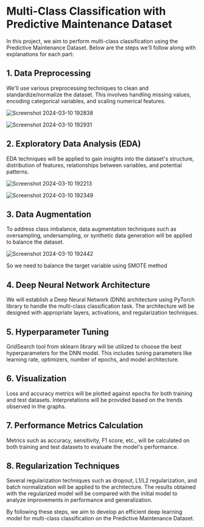 # Multi-Class Classification with Predictive Maintenance Dataset

In this project, we aim to perform multi-class classification using the Predictive Maintenance Dataset. Below are the steps we'll follow along with explanations for each part:

## 1. Data Preprocessing

We'll use various preprocessing techniques to clean and standardize/normalize the dataset. This involves handling missing values, encoding categorical variables, and scaling numerical features.

![Screenshot 2024-03-10 192838](https://github.com/Sarah9515/Multi-Class-Cassification/assets/72395246/1a8b8aec-2dde-4ff8-a477-47fd324ad208)

![Screenshot 2024-03-10 192931](https://github.com/Sarah9515/Multi-Class-Cassification/assets/72395246/e24ce45d-4304-4498-a48c-b5276db0089a)


## 2. Exploratory Data Analysis (EDA)

EDA techniques will be applied to gain insights into the dataset's structure, distribution of features, relationships between variables, and potential patterns.

![Screenshot 2024-03-10 192213](https://github.com/Sarah9515/Multi-Class-Cassification/assets/72395246/9505a37e-7d12-42d2-82eb-7cbe32b6beb2)

![Screenshot 2024-03-10 192349](https://github.com/Sarah9515/Multi-Class-Cassification/assets/72395246/33d377b3-5b28-408d-9a60-006b01a77928)

## 3. Data Augmentation

To address class imbalance, data augmentation techniques such as oversampling, undersampling, or synthetic data generation will be applied to balance the dataset.

![Screenshot 2024-03-10 192442](https://github.com/Sarah9515/Multi-Class-Cassification/assets/72395246/8e42d9e7-8e8d-4259-bc16-0b5fef7b99fc)

So we need to balance the target variable using SMOTE method

## 4. Deep Neural Network Architecture

We will establish a Deep Neural Network (DNN) architecture using PyTorch library to handle the multi-class classification task. The architecture will be designed with appropriate layers, activations, and regularization techniques.

## 5. Hyperparameter Tuning

GridSearch tool from sklearn library will be utilized to choose the best hyperparameters for the DNN model. This includes tuning parameters like learning rate, optimizers, number of epochs, and model architecture.

## 6. Visualization

Loss and accuracy metrics will be plotted against epochs for both training and test datasets. Interpretations will be provided based on the trends observed in the graphs.

## 7. Performance Metrics Calculation

Metrics such as accuracy, sensitivity, F1 score, etc., will be calculated on both training and test datasets to evaluate the model's performance.

## 8. Regularization Techniques

Several regularization techniques such as dropout, L1/L2 regularization, and batch normalization will be applied to the architecture. The results obtained with the regularized model will be compared with the initial model to analyze improvements in performance and generalization.

By following these steps, we aim to develop an efficient deep learning model for multi-class classification on the Predictive Maintenance Dataset.
